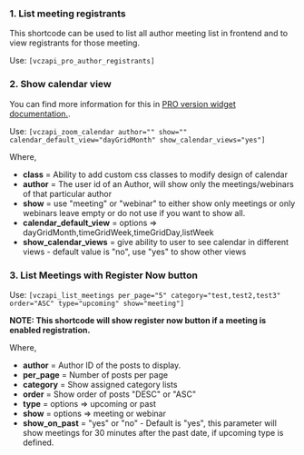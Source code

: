 ### 1. List meeting registrants

This shortcode can be used to list all author meeting list in frontend and to view registrants for those meeting.

Use: `[vczapi_pro_author_registrants]`

### 2. Show calendar view

You can find more information for this in [PRO version widget documentation.](/vczapi-pro/#calendar-widget).

Use: `[vczapi_zoom_calendar author="" show="" calendar_default_view="dayGridMonth" show_calendar_views="yes"]`

Where,

* **class** = Ability to add custom css classes to modify design of calendar
* **author** = The user id of an Author, will show only the meetings/webinars of that particular author
* **show** = use "meeting" or "webinar" to either show only meetings or only webinars leave empty or do not use if you want to show all.
* **calendar_default_view** = options => dayGridMonth,timeGridWeek,timeGridDay,listWeek
* **show_calendar_views** = give ability to user to see calendar in different views - default value is "no", use "yes" to show other views

### 3. List Meetings with Register Now button

Use: `[vczapi_list_meetings per_page="5" category="test,test2,test3" order="ASC" type="upcoming" show="meeting"]`

**NOTE: This shortcode will show register now button if a meeting is enabled registration.**

Where,

* **author** = Author ID of the posts to display.
* **per_page** = Number of posts per page
* **category** = Show assigned category lists
* **order** = Show order of posts "DESC" or "ASC"
* **type** = options => upcoming or past
* **show** = options => meeting or webinar
* **show_on_past** = "yes" or "no" - Default is "yes", this parameter will show meetings for 30 minutes after the past date, if upcoming type is defined.